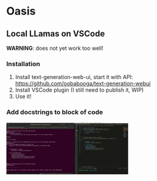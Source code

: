 # Oasis

## Local LLamas on VSCode
**WARNING**: does not yet work too well!

### Installation
1. Install text-generation-web-ui, start it with API: https://github.com/oobabooga/text-generation-webui
2. Install VSCode plugin (I still need to publish it, WIP)
3. Use it!


### Add docstrings to block of code
![Docstring demo](docstring_example.gif)
